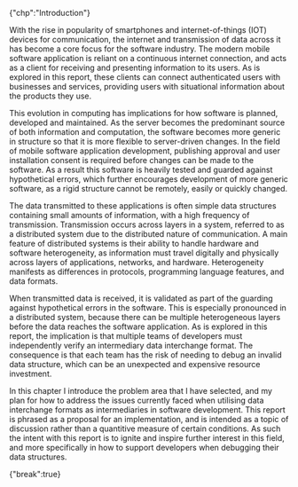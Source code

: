 {"chp":"Introduction"}

With the rise in popularity of smartphones and internet-of-things (IOT) devices for communication, the internet and transmission of data across it has become a core focus for the software industry. The modern mobile software application is reliant on a continuous internet connection, and acts as a client for receiving and presenting information to its users. As is explored in this report, these clients can connect authenticated users with businesses and services, providing users with situational information about the products they use.

This evolution in computing has implications for how software is planned, developed and maintained. As the server becomes the predominant source of both information and computation, the software becomes more generic in structure so that it is more flexible to server-driven changes. In the field of mobile software application development, publishing approval and user installation consent is required before changes can be made to the software. As a result this software is heavily tested and guarded against hypothetical errors, which further encourages development of more generic software, as a rigid structure cannot be remotely, easily or quickly changed.

The data transmitted to these applications is often simple data structures containing small amounts of information, with a high frequency of transmission. Transmission occurs across layers in a system, referred to as a distributed system due to the distributed nature of communication. A main feature of distributed systems is their ability to handle hardware and software heterogeneity, as information must travel digitally and physically across layers of applications, networks, and hardware. Heterogeneity manifests as differences in protocols, programming language features, and data formats.

When transmitted data is received, it is validated as part of the guarding against hypothetical errors in the software. This is especially pronounced in a distributed system, because there can be multiple heterogeneous layers before the data reaches the software application. As is explored in this report, the implication is that multiple teams of developers must independently verify an intermediary data interchange format. The consequence is that each team has the risk of needing to debug an invalid data structure, which can be an unexpected and expensive resource investment.

In this chapter I introduce the problem area that I have selected, and my plan for how to address the issues currently faced when utilising data interchange formats as intermediaries in software development. This report is phrased as a proposal for an implementation, and is intended as a topic of discussion rather than a quantitive measure of certain conditions. As such the intent with this report is to ignite and inspire further interest in this field, and more specifically in how to support developers when debugging their data structures.

{"break":true}